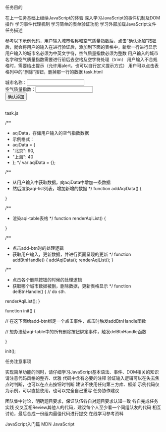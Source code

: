 任务目的

在上一任务基础上继续JavaScript的体验
深入学习JavaScript的事件机制及DOM操作
学习事件代理机制
学习简单的表单验证功能
学习外部加载JavaScript文件
任务描述

参考以下示例代码，用户输入城市名称和空气质量指数后，点击“确认添加”按钮后，就会将用户的输入在进行验证后，添加到下面的表格中，新增一行进行显示
用户输入的城市名必须为中英文字符，空气质量指数必须为整数
用户输入的城市名字和空气质量指数需要进行前后去空格及空字符处理（trim）
用户输入不合规格时，需要给出提示（允许用alert，也可以自行定义提示方式）
用户可以点击表格列中的“删除”按钮，删掉那一行的数据
task.html

<!DOCTYPE>
<html>
  <head>
    <meta charset="utf-8">
    <title>IFE JavaScript Task 01</title>
    <script src="task.js"></script>
  </head>
<body>

  <div>
    <label>城市名称：<input id="aqi-city-input" type="text"></label><br>
    <label>空气质量指数：<input id="aqi-value-input" type="text"></label><br>
    <button id="add-btn">确认添加</button>
  </div>
  <table id="aqi-table">
  <!-- 
    <tr>
      <td>城市</td><td>空气质量</td><td>操作</td>
    </tr>
    <tr>
      <td>北京</td><td>90</td><td><button>删除</button></td>
    </tr>
    <tr>
      <td>北京</td><td>90</td><td><button>删除</button></td>
    </tr>
   -->
  </table>

</body>
</html>
task.js

/**
 * aqiData，存储用户输入的空气指数数据
 * 示例格式：
 * aqiData = {
 *    "北京": 90,
 *    "上海": 40
 * };
 */
var aqiData = {};

/**
 * 从用户输入中获取数据，向aqiData中增加一条数据
 * 然后渲染aqi-list列表，增加新增的数据
 */
function addAqiData() {

}

/**
 * 渲染aqi-table表格
 */
function renderAqiList() {

}

/**
 * 点击add-btn时的处理逻辑
 * 获取用户输入，更新数据，并进行页面呈现的更新
 */
function addBtnHandle() {
  addAqiData();
  renderAqiList();
}

/**
 * 点击各个删除按钮的时候的处理逻辑
 * 获取哪个城市数据被删，删除数据，更新表格显示
 */
function delBtnHandle() {
  // do sth.

  renderAqiList();
}

function init() {

  // 在这下面给add-btn绑定一个点击事件，点击时触发addBtnHandle函数

  // 想办法给aqi-table中的所有删除按钮绑定事件，触发delBtnHandle函数

}

init();

任务注意事项

实现简单功能的同时，请仔细学习JavaScript基本语法、事件、DOM相关的知识
请注意代码风格的整齐、优雅
代码中含有必要的注释
验证输入逻辑可以在失去焦点时判断，也可以在点击按钮时判断
建议不使用任何第三方库、框架
示例代码仅为示例，可以直接使用，也可以完全自己重写
任务协作建议

团队集中讨论，明确题目要求，保证队伍各自对题目要求认知一致
各自完成任务实践
交叉互相Review其他人的代码，建议每个人至少看一个同组队友的代码
相互讨论，最后合成一份组内最佳代码进行提交
在线学习参考资料

JavaScript入门篇
MDN JavaScript
